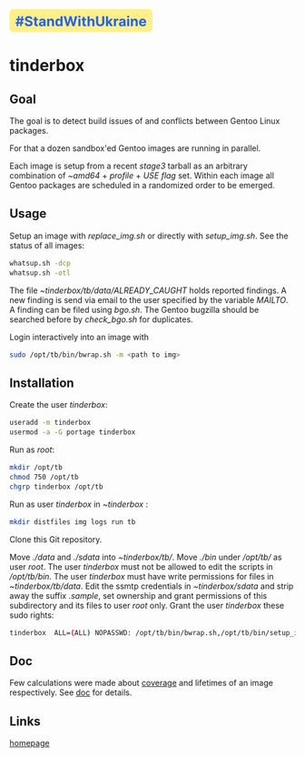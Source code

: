 [![StandWithUkraine](https://raw.githubusercontent.com/vshymanskyy/StandWithUkraine/main/badges/StandWithUkraine.svg)](https://github.com/vshymanskyy/StandWithUkraine/blob/main/docs/README.md)

# tinderbox

## Goal

The goal is to detect build issues of and conflicts between Gentoo Linux packages.

For that a dozen sandbox'ed Gentoo images are running in parallel.

Each image is setup from a recent _stage3_ tarball as an arbitrary combination of _~amd64_ + _profile_ + _USE flag_ set.
Within each image all Gentoo packages are scheduled in a randomized order to be emerged.

## Usage

Setup an image with _replace_img.sh_ or directly with _setup_img.sh_.
See the status of all images:

```bash
whatsup.sh -dcp
whatsup.sh -otl
```

The file _~tinderbox/tb/data/ALREADY_CAUGHT_ holds reported findings.
A new finding is send via email to the user specified by the variable _MAILTO_.
A finding can be filed using _bgo.sh_.
The Gentoo bugzilla should be searched before by _check_bgo.sh_ for duplicates.

Login interactively into an image with

```bash
sudo /opt/tb/bin/bwrap.sh -m <path to img>
```


## Installation

Create the user _tinderbox_:

```bash
useradd -m tinderbox
usermod -a -G portage tinderbox
```

Run as _root_:

```bash
mkdir /opt/tb
chmod 750 /opt/tb
chgrp tinderbox /opt/tb
```

Run as user _tinderbox_ in _~tinderbox_ :

```bash
mkdir distfiles img logs run tb
```

Clone this Git repository.

Move _./data_ and _./sdata_ into _~tinderbox/tb/_.
Move _./bin_ under _/opt/tb/_ as user _root_.
The user _tinderbox_ must not be allowed to edit the scripts in _/opt/tb/bin_.
The user _tinderbox_ must have write permissions for files in _~tinderbox/tb/data_.
Edit the ssmtp credentials in _~tinderbox/sdata_ and strip away the suffix _.sample_,
set ownership and grant permissions of this subdirectory and its files to user _root_ only.
Grant the user _tinderbox_ these sudo rights:

```bash
tinderbox  ALL=(ALL) NOPASSWD: /opt/tb/bin/bwrap.sh,/opt/tb/bin/setup_img.sh,/opt/tb/bin/house_keeping.sh
```

## Doc

Few calculations were made about [coverage](./doc/coverage.ods) and lifetimes of an image respectively.
See [doc](./doc) for details.

## Links

[homepage](https://www.zwiebeltoralf.de/tinderbox.html)
